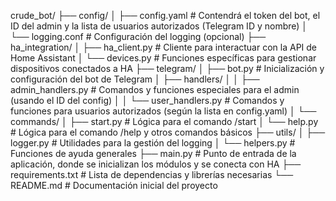 crude_bot/
├── config/
│   ├── config.yaml         # Contendrá el token del bot, el ID del admin y la lista de usuarios autorizados (Telegram ID y nombre)
│   └── logging.conf        # Configuración del logging (opcional)
├── ha_integration/
│   ├── ha_client.py        # Cliente para interactuar con la API de Home Assistant
│   └── devices.py          # Funciones específicas para gestionar dispositivos conectados a HA
├── telegram/
│   ├── bot.py              # Inicialización y configuración del bot de Telegram
│   ├── handlers/
│   │   ├── admin_handlers.py   # Comandos y funciones especiales para el admin (usando el ID del config)
│   │   └── user_handlers.py    # Comandos y funciones para usuarios autorizados (según la lista en config.yaml)
│   └── commands/
│       ├── start.py        # Lógica para el comando /start
│       └── help.py         # Lógica para el comando /help y otros comandos básicos
├── utils/
│   ├── logger.py           # Utilidades para la gestión del logging
│   └── helpers.py          # Funciones de ayuda generales
├── main.py                 # Punto de entrada de la aplicación, donde se inicializan los módulos y se conecta con HA
├── requirements.txt        # Lista de dependencias y librerías necesarias
└── README.md               # Documentación inicial del proyecto
